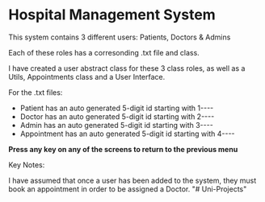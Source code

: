 # Hospital Management System

This system contains 3 different users: Patients, Doctors & Admins

Each of these roles has a corresonding .txt file and class.

I have created a user abstract class for these 3 class roles, as well as a Utils, Appointments class and a User Interface.

For the .txt files:

- Patient has an auto generated 5-digit id starting with 1----
- Doctor has an auto generated 5-digit id starting with 2----
- Admin has an auto generated 5-digit id starting with 3----
- Appointment has an auto generated 5-digit id starting with 4----

**Press any key on any of the screens to return to the previous menu**

Key Notes:

I have assumed that once a user has been added to the system, they must book an appointment in order to be assigned a Doctor.
"# Uni-Projects" 
